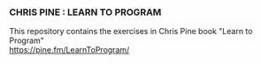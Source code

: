 ### CHRIS PINE : LEARN TO PROGRAM
This repository contains the exercises in Chris Pine book "Learn to
Program"   
https://pine.fm/LearnToProgram/   

